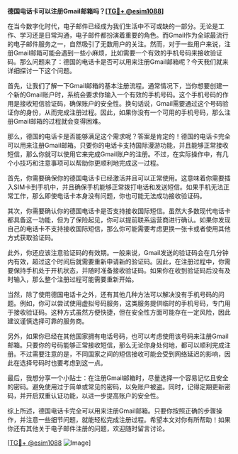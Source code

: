 **德国电话卡可以注册Gmail邮箱吗？[[TG💪+ @esim1088](https://t.me/s/esim1088)]**

在当今数字化时代，电子邮件已经成为我们生活中不可或缺的一部分。无论是工作、学习还是日常沟通，电子邮件都扮演着重要的角色。而Gmail作为全球最流行的电子邮件服务之一，自然吸引了无数用户的关注。然而，对于一些用户来说，注册Gmail邮箱可能会遇到一些小麻烦，比如需要一个有效的手机号码来接收验证码。那么问题来了：德国的电话卡是否可以用来注册Gmail邮箱呢？今天我们就来详细探讨一下这个问题。

首先，让我们了解一下Gmail邮箱的基本注册流程。通常情况下，当你想要创建一个新的Gmail账户时，系统会要求你输入一个有效的手机号码。这个手机号码的作用是接收短信验证码，确保账户的安全性。换句话说，Gmail需要通过这个号码验证你的身份，从而完成注册过程。因此，如果你没有一个可用的手机号码，那么注册Gmail邮箱的过程就会变得困难。

那么，德国的电话卡是否能够满足这个需求呢？答案是肯定的！德国的电话卡完全可以用来注册Gmail邮箱。只要你的电话卡支持国际漫游功能，并且能够正常接收短信，那么你就可以使用它来完成Gmail账户的注册。不过，在实际操作中，有几个小技巧和注意事项可以帮助你更顺利地完成这一过程。

首先，你需要确保你的德国电话卡已经激活并且可以正常使用。这意味着你需要插入SIM卡到手机中，并且确保手机能够正常拨打电话和发送短信。如果手机无法正常工作，那么即使电话卡本身没有问题，你也可能无法成功接收验证码。

其次，你需要确认你的德国电话卡是否支持接收国际短信。虽然大多数现代电话卡都具备这一功能，但为了保险起见，你可以提前联系运营商进行确认。如果你发现自己的电话卡不支持接收国际短信，那么你可能需要考虑更换一张卡或者使用其他方式获取验证码。

此外，你还应该注意验证码的有效期。一般来说，Gmail发送的验证码会在几分钟内有效，超过这个时间后就需要重新申请新的验证码。因此，在注册过程中，你需要保持手机处于开机状态，并随时准备接收验证码。如果你在收到验证码后没有及时输入，那么整个注册过程可能需要重新开始。

当然，除了使用德国电话卡之外，还有其他几种方法可以解决没有手机号码的问题。例如，你可以尝试使用虚拟号码服务，这类服务提供临时的手机号码，专门用于接收验证码。这种方式虽然方便快捷，但在安全性方面可能存在一定风险，因此建议谨慎选择可靠的服务商。

另外，如果你已经在其他国家拥有电话号码，也可以考虑使用该号码来注册Gmail邮箱。只要你的号码能够正常接收短信，那么无论你身处何地，都可以顺利完成注册。不过需要注意的是，不同国家之间的短信接收可能会受到网络延迟的影响，因此在选择号码时也要考虑到这一点。

最后，我想分享一个小贴士：在注册Gmail邮箱时，尽量选择一个容易记忆且安全的密码。避免使用过于简单或常见的密码，以免账户被盗。同时，记得定期更新密码，并开启双重认证功能，以进一步提高账户的安全性。

综上所述，德国电话卡完全可以用来注册Gmail邮箱。只要你按照正确的步骤操作，并注意一些细节问题，就能轻松完成注册过程。希望本文对你有所帮助！如果你还有其他关于电子邮件注册的问题，欢迎随时留言讨论。

[[TG💪+ @esim1088](https://t.me/s/esim1088) ![Image](https://i.postimg.cc/4NQfJmqS/Snipaste-2025-05-13-00-14-12.png)]